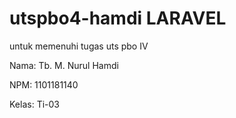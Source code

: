 # utspbo4-hamdi LARAVEL

untuk memenuhi tugas uts pbo IV

Nama: Tb. M. Nurul Hamdi

NPM: 1101181140

Kelas: Ti-03
